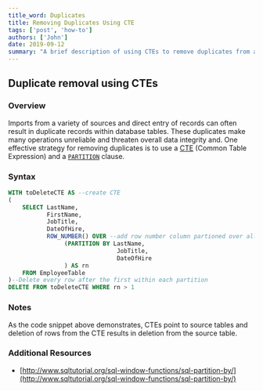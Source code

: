 ```yaml
---
title_word: Duplicates
title: Removing Duplicates Using CTE
tags: ['post', 'how-to']
authors: ['John']
date: 2019-09-12
summary: "A brief description of using CTEs to remove duplicates from a table."
---
```



## Duplicate removal using CTEs

### Overview

Imports from a variety of sources and direct entry of records can often result in duplicate records within database tables. These duplicates make many operations unreliable and threaten overall data integrity and. One effective strategy for removing duplicates is to use a [CTE](https://www.essentialsql.com/introduction-common-table-expressions-ctes/) (Common Table Expression) and a [`PARTITION`](http://www.sqltutorial.org/sql-window-functions/sql-partition-by/) clause. 

### Syntax

```SQL
WITH toDeleteCTE AS --create CTE
(
    SELECT LastName, 
           FirstName, 
           JobTitle, 
           DateOfHire, 
           ROW_NUMBER() OVER --add row number column partioned over all columns that define a row as unique
                (PARTITION BY LastName, 
                               JobTitle,
                               DateOfHire
                ) AS rn 
    FROM EmployeeTable
)--Delete every row after the first within each partition
DELETE FROM toDeleteCTE WHERE rn > 1

```
### Notes
As the code snippet above demonstrates, CTEs point to source tables and deletion of rows from the CTE results in deletion from the source table.   


### Additional Resources
* [http://www.sqltutorial.org/sql-window-functions/sql-partition-by/](http://www.sqltutorial.org/sql-window-functions/sql-partition-by/)


